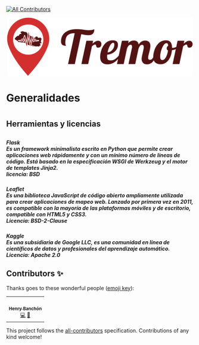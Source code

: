 
<!-- ALL-CONTRIBUTORS-BADGE:START - Do not remove or modify this section -->
[![All Contributors](https://img.shields.io/badge/all_contributors-1-orange.svg?style=flat-square)](#contributors-)
<!-- ALL-CONTRIBUTORS-BADGE:END -->
<p align="center">
  <a href="https://tremorsv.herokuapp.com/" target="blank"><img src="https://github.com/BigDreamsCoders/Tremor/blob/master/static/img/Logo%2BNombre.svg" width="500" alt="Tremor SV" /></a>
</p>
<H1>Generalidades<H1>
<H2>Herramientas y licencias<H2>
  <H5>Flask <br>
    Es un framework minimalista escrito en Python que permite crear aplicaciones web rápidamente y con un mínimo número de líneas de código. Está basado en la especificación WSGI de Werkzeug y el motor de templates Jinja2.<br>
     licencia: BSD
    <H5> 
   <H5>Leaflet<br>
  Es una biblioteca JavaScript de código abierto ampliamente utilizada para crear aplicaciones de mapeo web. Lanzado por primera vez en 2011, es compatible con la mayoría de las plataformas móviles y de escritorio, compatible con HTML5 y CSS3.<br>
 Licencia: BSD-2-Clause
  <H5>
  <H5>Kaggle<br>
    Es una subsidiaria de Google LLC, es una comunidad en línea de científicos de datos y profesionales del aprendizaje automático.<br>
    Licencia: Apache 2.0
    

## Contributors ✨

Thanks goes to these wonderful people ([emoji key](https://allcontributors.org/docs/en/emoji-key)):

<!-- ALL-CONTRIBUTORS-LIST:START - Do not remove or modify this section -->
<!-- prettier-ignore-start -->
<!-- markdownlint-disable -->
<table>
  <tr>
    <td align="center"><a href="https://github.com/henrybanchon3"><img src="https://avatars2.githubusercontent.com/u/37353324?v=4" width="100px;" alt=""/><br /><sub><b>Henry Banchón</b></sub></a><br /><a href="https://github.com/BigDreamsCoders/Tremor/commits?author=henrybanchon3" title="Code">💻</a> <a href="#design-henrybanchon3" title="Design">🎨</a></td>
  </tr>
</table>

<!-- markdownlint-enable -->
<!-- prettier-ignore-end -->
<!-- ALL-CONTRIBUTORS-LIST:END -->

This project follows the [all-contributors](https://github.com/all-contributors/all-contributors) specification. Contributions of any kind welcome!